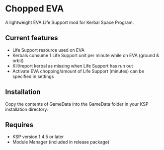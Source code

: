# Chopped EVA

A lightweight EVA Life Support mod for Kerbal Space Program.

Current features
----------------------------
* Life Support resource used on EVA
* Kerbals consume 1 Life Support unit per minute while on EVA (ground & orbit)
* Kill/report kerbal as missing when Life Support has run out
* Activate EVA chopping/amount of Life Support (minutes) can be specified in settings

Installation
----------------------------
Copy the contents of GameData into the GameData folder in your KSP installation directory.

Requires
----------------------------
* KSP version 1.4.5 or later
* Module Manager (included in release package)